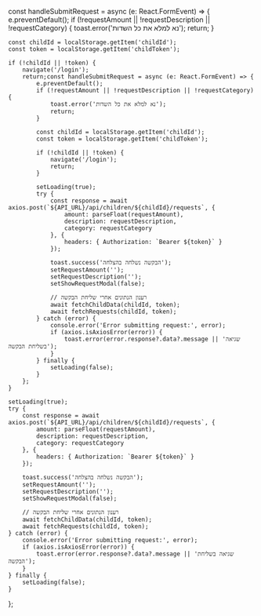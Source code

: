 const handleSubmitRequest = async (e: React.FormEvent) => {
    e.preventDefault();
    if (!requestAmount || !requestDescription || !requestCategory) {
        toast.error('נא למלא את כל השדות');
        return;
    }

    const childId = localStorage.getItem('childId');
    const token = localStorage.getItem('childToken');

    if (!childId || !token) {
        navigate('/login');
        return;const handleSubmitRequest = async (e: React.FormEvent) => {
            e.preventDefault();
            if (!requestAmount || !requestDescription || !requestCategory) {
                toast.error('נא למלא את כל השדות');
                return;
            }
        
            const childId = localStorage.getItem('childId');
            const token = localStorage.getItem('childToken');
        
            if (!childId || !token) {
                navigate('/login');
                return;
            }
        
            setLoading(true);
            try {
                const response = await axios.post(`${API_URL}/api/children/${childId}/requests`, {
                    amount: parseFloat(requestAmount),
                    description: requestDescription,
                    category: requestCategory
                }, {
                    headers: { Authorization: `Bearer ${token}` }
                });
        
                toast.success('הבקשה נשלחה בהצלחה');
                setRequestAmount('');
                setRequestDescription('');
                setShowRequestModal(false);
                
                // רענון הנתונים אחרי שליחת הבקשה
                await fetchChildData(childId, token);
                await fetchRequests(childId, token);
            } catch (error) {
                console.error('Error submitting request:', error);
                if (axios.isAxiosError(error)) {
                    toast.error(error.response?.data?.message || 'שגיאה בשליחת הבקשה');
                }
            } finally {
                setLoading(false);
            }
        };
    }

    setLoading(true);
    try {
        const response = await axios.post(`${API_URL}/api/children/${childId}/requests`, {
            amount: parseFloat(requestAmount),
            description: requestDescription,
            category: requestCategory
        }, {
            headers: { Authorization: `Bearer ${token}` }
        });

        toast.success('הבקשה נשלחה בהצלחה');
        setRequestAmount('');
        setRequestDescription('');
        setShowRequestModal(false);
        
        // רענון הנתונים אחרי שליחת הבקשה
        await fetchChildData(childId, token);
        await fetchRequests(childId, token);
    } catch (error) {
        console.error('Error submitting request:', error);
        if (axios.isAxiosError(error)) {
            toast.error(error.response?.data?.message || 'שגיאה בשליחת הבקשה');
        }
    } finally {
        setLoading(false);
    }
};
